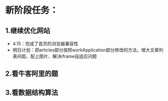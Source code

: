 # 新阶段任务：
## 1.继续优化网站
- 4.15：完成了首页的浏览器兼容性
- 明日计划：把articles部分按照workApplication部分修改的方法，增大文章列表间距、配上图片、解决iframe自适应问题


## 2.看牛客阿里的题

## 3.看数据结构算法